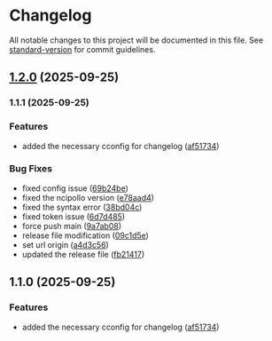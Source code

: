 # Changelog

All notable changes to this project will be documented in this file. See [standard-version](https://github.com/conventional-changelog/standard-version) for commit guidelines.

## [1.2.0](https://github.com/udaykiran21/changelog-test/compare/v1.1.1...v1.2.0) (2025-09-25)

### 1.1.1 (2025-09-25)


### Features

* added the necessary cconfig for changelog ([af51734](https://github.com/udaykiran21/changelog-test/commit/af517349397c1518083f016d67aa4884464cef61))


### Bug Fixes

* fixed config issue ([69b24be](https://github.com/udaykiran21/changelog-test/commit/69b24be683d73712b5706d85ae55564d5aadf1ed))
* fixed the ncipollo version ([e78aad4](https://github.com/udaykiran21/changelog-test/commit/e78aad467219312133bf9faf2a8f50aa875002b0))
* fixed the syntax error ([38bd04c](https://github.com/udaykiran21/changelog-test/commit/38bd04cf80520a112312ddf4ee9ef40b397f49d1))
* fixed token issue ([6d7d485](https://github.com/udaykiran21/changelog-test/commit/6d7d48594941633f4c9b1bdf25eaa7fc25a947fd))
* force push main ([9a7ab08](https://github.com/udaykiran21/changelog-test/commit/9a7ab0821665c5383c363f779d915e3269a99bc7))
* release file modification ([09c1d5e](https://github.com/udaykiran21/changelog-test/commit/09c1d5eb63fc6d3bc723f4a39241247d60a6edf3))
* set url origin ([a4d3c56](https://github.com/udaykiran21/changelog-test/commit/a4d3c56a6459f2107a9cdf9cb52d6db4ed8e3e81))
* updated the release file ([fb21417](https://github.com/udaykiran21/changelog-test/commit/fb21417a481e29070b9233d8837f6c91784fedad))

## 1.1.0 (2025-09-25)


### Features

* added the necessary cconfig for changelog ([af51734](https://github.com/udaykiran21/changelog-test/commit/af517349397c1518083f016d67aa4884464cef61))
